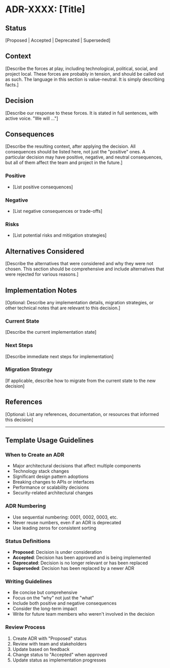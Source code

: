 # ADR-XXXX: [Title]

## Status
[Proposed | Accepted | Deprecated | Superseded]

## Context
[Describe the forces at play, including technological, political, social, and project local. These forces are probably in tension, and should be called out as such. The language in this section is value-neutral. It is simply describing facts.]

## Decision
[Describe our response to these forces. It is stated in full sentences, with active voice. "We will ..."]

## Consequences
[Describe the resulting context, after applying the decision. All consequences should be listed here, not just the "positive" ones. A particular decision may have positive, negative, and neutral consequences, but all of them affect the team and project in the future.]

### Positive
- [List positive consequences]

### Negative
- [List negative consequences or trade-offs]

### Risks
- [List potential risks and mitigation strategies]

## Alternatives Considered
[Describe the alternatives that were considered and why they were not chosen. This section should be comprehensive and include alternatives that were rejected for various reasons.]

## Implementation Notes
[Optional: Describe any implementation details, migration strategies, or other technical notes that are relevant to this decision.]

### Current State
[Describe the current implementation state]

### Next Steps
[Describe immediate next steps for implementation]

### Migration Strategy
[If applicable, describe how to migrate from the current state to the new decision]

## References
[Optional: List any references, documentation, or resources that informed this decision]

---

## Template Usage Guidelines

### When to Create an ADR
- Major architectural decisions that affect multiple components
- Technology stack changes
- Significant design pattern adoptions
- Breaking changes to APIs or interfaces
- Performance or scalability decisions
- Security-related architectural changes

### ADR Numbering
- Use sequential numbering: 0001, 0002, 0003, etc.
- Never reuse numbers, even if an ADR is deprecated
- Use leading zeros for consistent sorting

### Status Definitions
- **Proposed**: Decision is under consideration
- **Accepted**: Decision has been approved and is being implemented
- **Deprecated**: Decision is no longer relevant or has been replaced
- **Superseded**: Decision has been replaced by a newer ADR

### Writing Guidelines
- Be concise but comprehensive
- Focus on the "why" not just the "what"
- Include both positive and negative consequences
- Consider the long-term impact
- Write for future team members who weren't involved in the decision

### Review Process
1. Create ADR with "Proposed" status
2. Review with team and stakeholders
3. Update based on feedback
4. Change status to "Accepted" when approved
5. Update status as implementation progresses
